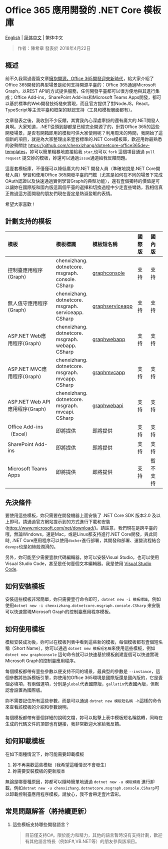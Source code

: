 # Office 365 應用開發的 .NET Core 模板庫

[English](https://github.com/chenxizhang/dotnetcore-office365dev-templates/blob/master/README.md) | [简体中文](https://github.com/chenxizhang/dotnetcore-office365dev-templates/blob/master/lang/zh-cn/README.md) | 繁体中文

> 作者：陳希章 發表於 2018年4月22日

## 概述

前不久我寫過壹篇文章[擁抱開源，Office 365開發迎來新時代](https://github.com/chenxizhang/office365dev/blob/master/docs/office365opensource.md)，給大家介紹了Office 365開發的典型場景是如何支持開源平臺的：Office 365通過Microsoft Graph，以REST API的方式提供服務，任何開發平臺都可以很方便地與其進行集成；Office Add-ins，SharePoint Add-ins和Microsoft Teams Apps開發，都可以基於標準的Web開發技術棧來實現，而且官方提供了對NodeJS，React，TypeScript等主流平臺和框架的默認支持（工具和模板層面都有）。

文章發表之後，我收到不少反饋，其實我內心深處牽掛的還有廣大的.NET開發人員啊。大家知道，.NET從頭到腳都是已經完全開源了的，針對Office 365的這些開發場景，是否有開箱即用的模板可供大家使用呢？利用周末的時間，我開始了這個新的項目，就是為大家整理出來壹套標準的.NET Core模板庫，歡迎用妳最熟悉的姿勢關註 <https://github.com/chenxizhang/dotnetcore-office365dev-templates>，妳可以簡單粗暴地直接給我 `star`,也可以 `fork` 這個項目通過 `pull request` 提交妳的模板，妳還可以通過`issue`通道給我反饋問題。

這壹套模板庫，不僅僅可以降低廣大的.NET 開發人員（準確地說是.NET Core開發人員）學習和使用Office 365開發平臺的門檻（尤其是如何在不同的場景下完成OAuth認證以及快速通過實例學習Graph的典型功能），還有壹個獨特的價值是可以讓妳在國際版和國內版這兩個平臺的選擇和切換過程中少走壹些彎路，我相信真正做過這方面開發的朋友們現在壹定是熱淚盈眶的表情。

希望大家喜歡！

## 計劃支持的模板

|模板|模板標識|模板短名稱|國際版|國內版|
|:---|:---|:---|:---|:---|
|控制臺應用程序(Graph)|chenxizhang.<br />dotnetcore.<br />msgraph.<br />console.<br />CSharp|[graphconsole](https://github.com/chenxizhang/dotnetcore-office365dev-templates/blob/master/dotnetcore-graph-console/README.md)|支持|支持|
|無人值守應用程序(Graph)|chenxizhang.<br />dotnetcore.<br />msgraph.<br />serviceapp.<br />CSharp|[graphserviceapp](https://github.com/chenxizhang/dotnetcore-office365dev-templates/tree/master/dotnetcore-graph-serviceapp/README.md)|支持|支持|
|ASP.NET Web應用程序(Graph)|chenxizhang.<br />dotnetcore.<br />msgraph.<br />webapp.<br />CSharp|[graphwebapp](https://github.com/chenxizhang/dotnetcore-office365dev-templates/tree/master/dotnetcore-graph-webapp/README.md)|支持|支持|
|ASP.NET MVC應用程序(Graph)|chenxizhang.<br />dotnetcore.<br />msgraph.<br />mvcapp.<br />CSharp|[graphmvcapp](https://github.com/chenxizhang/dotnetcore-office365dev-templates/tree/master/dotnetcore-graph-mvcapp/README.md)|支持|支持|
|ASP.NET Web API 應用程序(Graph)|chenxizhang.<br />dotnetcore.<br />msgraph.<br />mvcapi.<br />CSharp|[graphwebapi](https://github.com/chenxizhang/dotnetcore-office365dev-templates/tree/master/dotnetcore-graph-webapi/README.md)|支持|支持|
|Office Add-ins （Excel）|即將提供|即將提供|支持|支持|
|SharePoint Add-ins |即將提供|即將提供|支持|支持|
|Microsoft Teams Apps |即將提供|即將提供|支持|暫不支持|

## 先決條件

要使用這些模板，妳只需要在開發機器上面安裝了 .NET Core SDK 版本2.0 及以上即可。請通過官方網站提示到的方式進行下載和安裝(<https://www.microsoft.com/net/download/>)。請註意，我們現在是跨平臺的哦，無論Windows，還是Mac，或是Linux都支持進行.NET Core開發，與此同時, .NET Core應用程序可以使用`docker`進行部署，其開發和部署、運營流程結合`devops`也是如絲般潤滑的。

另外，妳可能至少需要壹款代碼編輯器，妳可以安裝Visual Studio，也可以使用Visual Studio Code，甚至是任何壹個文本編輯器。我是使用 [Visual Studio Code](http://code.visualstudio.com/).

## 如何安裝模板

安裝這些模板非常簡單，妳只需要壹行命令即可，`dotnet new -i 模板標識`，例如使用`dotnet new -i chenxizhang.dotnetcore.msgraph.console.CSharp` 來安裝可以快速實現Microsoft Graph的控制臺應用程序模板。

## 如何使用模板

模板安裝成功後，妳可以在模板列表中看到這些新的模板，每個模板都有壹個短名稱（Short Name），妳可以通過 `dotnet new 模板短名稱`來使用這些模板，例如 `dotnet new graphconsole` 這句命令就可以快速基於模板創建壹個可以快速實現Microsoft Graph的控制臺應用程序。

每個模板都帶有壹些參數以便支持不同的場景，最典型的參數是 `--instance`，這個參數將告訴模板引擎，妳使用的Office 365環境是國際版還是國內版的，它是壹個必填項，有兩個選項，分別是`global`代表國際版，`gallatin`代表國內版，但默認會設置為國際版。

妳不需要記住所有這些參數，而是可以通過 `dotnet new 模板短名稱 -h`這樣的命令來查看該模板的介紹和參數說明。

每個模板都帶有壹個詳細的說明文檔，妳可以點擊上表中模板短名稱跳轉，同時在生成的代碼文件的頂部也有鏈接，我非常歡迎大家給我反饋。

## 如何卸載模板

在如下兩種情況下，妳可能需要卸載模板

1. 妳不再喜歡這些模板（我希望這種情況不會發生）
1. 妳需要安裝模板的更新版本

無論是哪壹種原因，妳都可以隨時簡單地通過 `dotnet new -u 模板標識` 進行卸載，例如`dotnet new -u chenxizhang.dotnetcore.msgraph.console.CSharp`可以卸載控制臺應用程序模板。請放心，我不會帶走壹片雲彩。

## 常見問題解答（將持續更新）

1. 這些模板支持哪些開發語言？
    >目前僅支持C#。限於能力和精力，其他的語言暫時沒有支持計劃，歡迎有其他語言特長（例如F#,VB.NET等）的朋友參與該項目。